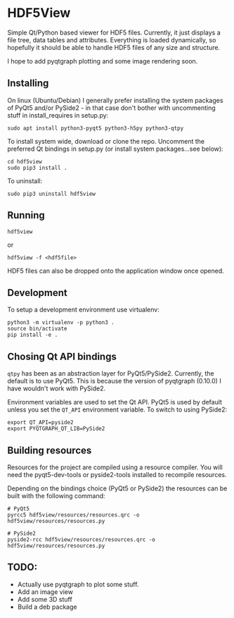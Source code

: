 # HDF5View

Simple Qt/Python based viewer for HDF5 files. Currently, it just displays a file tree, data tables and attributes. Everything is loaded dynamically, so hopefully it should be able to handle HDF5 files of any size and structure.

I hope to add pyqtgraph plotting and some image rendering soon.

## Installing

On linux (Ubuntu/Debian) I generally prefer installing the system packages of PyQt5 and/or PySide2 - in that case don't bother with uncommenting stuff in install_requires in setup.py:

```
sudo apt install python3-pyqt5 python3-h5py python3-qtpy
```

To install system wide, download or clone the repo. Uncomment the preferred Qt bindings in setup.py (or install system packages...see below):

```
cd hdf5view
sudo pip3 install .
```

To uninstall:

```
sudo pip3 uninstall hdf5view
```

## Running

```
hdf5view
```

or

```
hdf5view -f <hdf5file>
```

HDF5 files can also be dropped onto the application window once opened.

## Development

To setup a development environment use virtualenv:

```
python3 -m virtualenv -p python3 .
source bin/activate
pip install -e .
```

## Chosing Qt API bindings

`qtpy` has been as an abstraction layer for PyQt5/PySide2. Currently, the default is to use PyQt5. This is because the version of pyqtgraph (0.10.0) I have wouldn't work with PySide2.

Environment variables are used to set the Qt API. PyQt5 is used by default unless you set the `QT_API` environment variable. To switch to using PySide2:

```
export QT_API=pyside2
export PYQTGRAPH_QT_LIB=PySide2
```

## Building resources

Resources for the project are compiled using a resource compiler. You will need the pyqt5-dev-tools or pyside2-tools installed to recompile resources.

Depending on the bindings choice (PyQt5 or PySide2) the resources can be built with the following command:

```
# PyQt5
pyrcc5 hdf5view/resources/resources.qrc -o hdf5view/resources/resources.py

# PySide2
pyside2-rcc hdf5view/resources/resources.qrc -o hdf5view/resources/resources.py
```

## TODO:

* Actually use pyqtgraph to plot some stuff.
* Add an image view
* Add some 3D stuff
* Build a deb package
